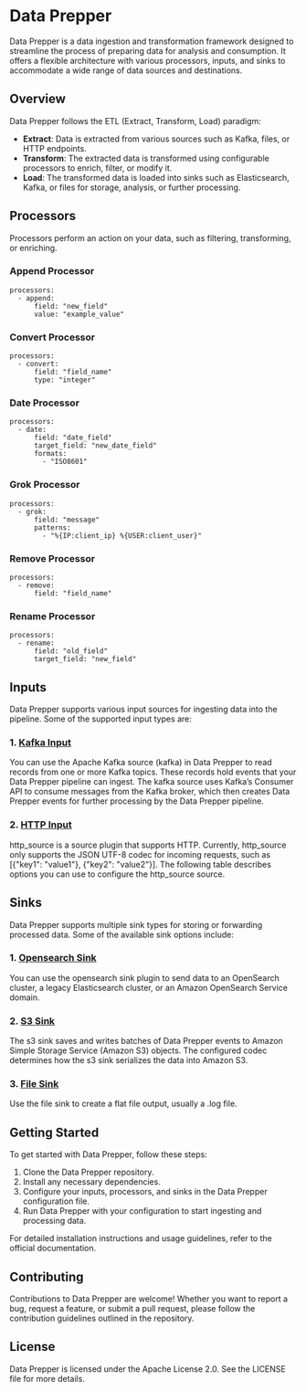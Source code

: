 # Data Prepper

Data Prepper is a data ingestion and transformation framework designed to streamline the process of preparing data for analysis and consumption. It offers a flexible architecture with various processors, inputs, and sinks to accommodate a wide range of data sources and destinations.

## Overview

Data Prepper follows the ETL (Extract, Transform, Load) paradigm:

- **Extract**: Data is extracted from various sources such as Kafka, files, or HTTP endpoints.
- **Transform**: The extracted data is transformed using configurable processors to enrich, filter, or modify it.
- **Load**: The transformed data is loaded into sinks such as Elasticsearch, Kafka, or files for storage, analysis, or further processing.

## Processors

Processors perform an action on your data, such as filtering, transforming, or enriching.

### Append Processor
    processors:
      - append:
          field: "new_field"
          value: "example_value"

### Convert Processor
    processors:
      - convert:
          field: "field_name"
          type: "integer"

### Date Processor
    processors:
      - date:
          field: "date_field"
          target_field: "new_date_field"
          formats:
            - "ISO8601"

### Grok Processor
    processors:
      - grok:
          field: "message"
          patterns:
            - "%{IP:client_ip} %{USER:client_user}"

### Remove Processor
    processors:
      - remove:
          field: "field_name"

### Rename Processor
    processors:
      - rename:
          field: "old_field"
          target_field: "new_field"


## Inputs

Data Prepper supports various input sources for ingesting data into the pipeline. Some of the supported input types are:

### 1. [Kafka Input]([https://link-to-kafka-input-docs](https://opensearch.org/docs/latest/data-prepper/pipelines/configuration/sources/kafka/))

You can use the Apache Kafka source (kafka) in Data Prepper to read records from one or more Kafka topics. These records hold events that your Data Prepper pipeline can ingest. The kafka source uses Kafka’s Consumer API to consume messages from the Kafka broker, which then creates Data Prepper events for further processing by the Data Prepper pipeline.

### 2. [HTTP Input]([https://link-to-http-input-docs](https://opensearch.org/docs/latest/data-prepper/pipelines/configuration/sources/http-source/))

http_source is a source plugin that supports HTTP. Currently, http_source only supports the JSON UTF-8 codec for incoming requests, such as [{"key1": "value1"}, {"key2": "value2"}]. The following table describes options you can use to configure the http_source source.

## Sinks

Data Prepper supports multiple sink types for storing or forwarding processed data. Some of the available sink options include:

### 1. [Opensearch Sink]([https://link-to-elasticsearch-sink-docs](https://opensearch.org/docs/latest/data-prepper/pipelines/configuration/sinks/opensearch/))

You can use the opensearch sink plugin to send data to an OpenSearch cluster, a legacy Elasticsearch cluster, or an Amazon OpenSearch Service domain.

### 2. [S3 Sink]([https://link-to-kafka-sink-docs](https://opensearch.org/docs/latest/data-prepper/pipelines/configuration/sinks/s3/))

The s3 sink saves and writes batches of Data Prepper events to Amazon Simple Storage Service (Amazon S3) objects. The configured codec determines how the s3 sink serializes the data into Amazon S3.

### 3. [File Sink]([https://link-to-file-sink-docs](https://opensearch.org/docs/latest/data-prepper/pipelines/configuration/sinks/file/))

Use the file sink to create a flat file output, usually a .log file.

## Getting Started

To get started with Data Prepper, follow these steps:

1. Clone the Data Prepper repository.
2. Install any necessary dependencies.
3. Configure your inputs, processors, and sinks in the Data Prepper configuration file.
4. Run Data Prepper with your configuration to start ingesting and processing data.

For detailed installation instructions and usage guidelines, refer to the official documentation.

## Contributing

Contributions to Data Prepper are welcome! Whether you want to report a bug, request a feature, or submit a pull request, please follow the contribution guidelines outlined in the repository.

## License

Data Prepper is licensed under the Apache License 2.0. See the LICENSE file for more details.
